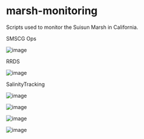# marsh-monitoring
Scripts used to monitor the Suisun Marsh in California.

SMSCG Ops

![image](https://user-images.githubusercontent.com/63121889/144684312-a8eabbb4-ed9e-4293-b865-f830e7d0a8d2.png)




RRDS

![image](https://user-images.githubusercontent.com/63121889/144673963-38b484e3-34bb-49cb-a02b-8a4169827aff.png)


SalinityTracking

![image](https://user-images.githubusercontent.com/63121889/163425486-d144d769-c1e6-43e6-9964-b66b1d95ce8d.png)

![image](https://user-images.githubusercontent.com/63121889/163425579-2a972054-a360-4f96-85ec-cc7b196e3204.png)

![image](https://user-images.githubusercontent.com/63121889/163425799-58754602-e7c3-4136-a27f-3115af7fb5c1.png)

![image](https://user-images.githubusercontent.com/63121889/163425376-16c29d62-dc42-4bfd-ada7-e1974941de21.png)




